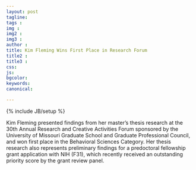 ```yaml
---
layout: post
tagline: 
tags : 
img : 
img2 :
img3 : 
author : 
title: Kim Fleming Wins First Place in Research Forum
title2 : 
title3 : 
css: 
js: 
bgcolor: 
keywords: 
canonical:

---
```

{% include JB/setup %}


Kim Fleming presented findings from her master’s thesis research at the 30th Annual Research and Creative Activities Forum sponsored by the University of Missouri Graduate School and Graduate Professional Council, and won first place in the Behavioral Sciences Category. Her thesis research also represents preliminary findings for a predoctoral fellowship grant application with NIH (F31), which recently received an outstanding priority score by the grant review panel.
